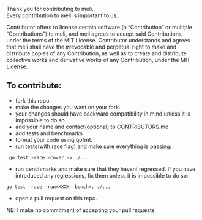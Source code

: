 Thank you for contributing to meli.                    
Every contribution to meli is important to us.                                   

Contributor offers to license certain software (a “Contribution” or multiple
“Contributions”) to meli, and meli agrees to accept said Contributions,
under the terms of the MIT License.
Contributor understands and agrees that meli shall have the irrevocable and perpetual right to make
and distribute copies of any Contribution, as well as to create and distribute collective works and
derivative works of any Contribution, under the MIT License.

## To contribute:            

- fork this repo.
- make the changes you want on your fork.
- your changes should have backward compatibility in mind unless it is impossible to do so.
- add your name and contact(optional) to CONTRIBUTORS.md
- add tests and benchmarks
- format your code using gofmt:                                          
- run tests(with race flag) and make sure everything is passing:
```shell
 go test -race -cover -v ./...
```
- run benchmarks and make sure that they havent regressed. If you have introduced any regressions, fix them unless it is impossible to do so:
```shell
go test -race -run=XXXX -bench=. ./...
```
- open a pull request on this repo.          
          
NB: I make no commitment of accepting your pull requests.                 
